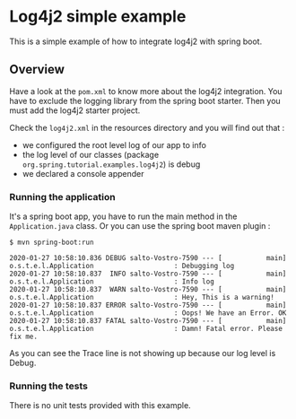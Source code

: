 # Log4j2 simple example

This is a simple example of how to integrate log4j2 with spring boot.

## Overview

Have a look at the `pom.xml` to know more about the log4j2 integration. You have to exclude the logging library from the spring boot starter.
Then you must add the log4j2 starter project.

Check the `log4j2.xml` in the resources directory and you will find out that :

- we configured the root level log of our app to info
- the log level of our classes (package `org.spring.tutorial.examples.log4j2`) is debug
- we declared a console appender

### Running the application

It's a spring boot app, you have to run the main method in the `Application.java` class. Or you can use the spring boot maven plugin :

```shell script
$ mvn spring-boot:run
```

```log
2020-01-27 10:58:10.836 DEBUG salto-Vostro-7590 --- [           main] o.s.t.e.l.Application                    : Debugging log
2020-01-27 10:58:10.837  INFO salto-Vostro-7590 --- [           main] o.s.t.e.l.Application                    : Info log
2020-01-27 10:58:10.837  WARN salto-Vostro-7590 --- [           main] o.s.t.e.l.Application                    : Hey, This is a warning!
2020-01-27 10:58:10.837 ERROR salto-Vostro-7590 --- [           main] o.s.t.e.l.Application                    : Oops! We have an Error. OK
2020-01-27 10:58:10.837 FATAL salto-Vostro-7590 --- [           main] o.s.t.e.l.Application                    : Damn! Fatal error. Please fix me.
```

As you can see the Trace line is not showing up because our log level is Debug.

### Running the tests

There is no unit tests provided with this example.